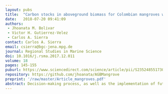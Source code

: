 ```yaml
---
layout: pubs
title:  "Carbon stocks in aboveground biomass for Colombian mangroves with associated uncertainties"
date:   2018-07-20 09:41:09
authors: 
 - Jhoanata M. Bolivar
 - Victor H. Gutierrez-Velez
 - Carlos A. Sierra
contact: Carlos A. Sierra
email: csierra@bgc-jena.mpg.de
journal: Regional Studies in Marine Science
doi: 10.1016/j.rsma.2017.12.011
volume: 18
pages: 145-155
puburl: https://www.sciencedirect.com/science/article/pii/S2352485517302359
repository: https://github.com/jhoanata/AGBMangrove
preprint: '/raw/master/Article_mangroves.pdf'
abstract: Decision-making process, as well as the implementation of future climate change mitigation strategies for mangrove ecosystems, need the availability of reliable base information and tools to estimate the carbon stocks at regional and national levels. We estimated carbon (C) stocks in aboveground biomass (AGB) for mangroves in the Caribbean and Pacific coasts of Colombia. Using available data on AGB density and mangrove area for the whole country (excluding islands) and each coast independently, we estimated a national carbon stock in AGB for Colombian mangroves as 14.95 ± 2.72 TgC (mean ± SE), with 2.20 ± 0.86 TgC in the Caribbean coast and 9.61 ± 2.78 TgC in the Pacific coast. Uncertainty for total carbon in AGB in Colombian mangroves, reported as SE/mean in percentage, was 18% at the national level, 39% in the Caribbean coast, and 29% in the Pacific coast. This uncertainty was more influenced by uncertainties associated with the estimation of mangrove area for the Caribbean coast, while for the Pacific coast it was more influenced by the uncertainties associated with AGB density. This difference is the result of a contrasting availability of AGB density data for both coasts. Comparison between observed AGB density data and predictions from large-scale models showed that these models underestimate AGB density for Colombian mangroves. We reparameterized these models with our data, but found poor goodness-of-fit statistics for these model structures. We propose therefore three new statistical models to predict AGB density in Colombian mangroves based on climatic and vegetation data. In all cases, the best models included the enhanced vegetation index (EVI) and the mean temperature of driest quarter (BIO9).
---
```


